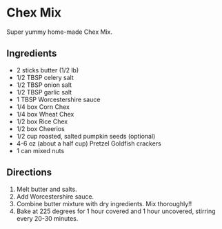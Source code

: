 # Chex Mix

Super yummy home-made Chex Mix.

## Ingredients

* 2 sticks butter (1/2 lb)
* 1/2 TBSP celery salt
* 1/2 TBSP onion salt
* 1/2 TBSP garlic salt
* 1 TBSP Worcestershire sauce
* 1/4 box Corn Chex
* 1/4 box Wheat Chex
* 1/2 box Rice Chex
* 1/2 box Cheerios
* 1/2 cup roasted, salted pumpkin seeds (optional)
* 4-6 oz (about a half cup) Pretzel Goldfish crackers
* 1 can mixed nuts

## Directions

1. Melt butter and salts.
2. Add Worcestershire sauce.
3. Combine butter mixture with dry ingredients.  Mix thoroughly!!
4. Bake at 225 degrees for 1 hour covered and 1 hour uncovered, stirring every 20-30 minutes.  
